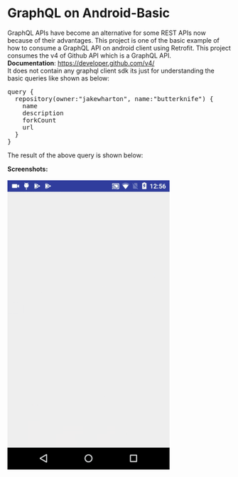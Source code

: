 # GraphQL on Android-Basic
GraphQL APIs have become an alternative for some REST APIs now because of their advantages. This project is one of the basic example of how to consume a GraphQL API on android client using Retrofit. This project consumes the v4 of Github API which is a GraphQL API. <br>
<b>Documentation</b>: https://developer.github.com/v4/  <br>
It does not contain any graphql client sdk its just for understanding the basic queries like shown as below:<br>
<pre>
query {
  repository(owner:"jakewharton", name:"butterknife") {
    name
    description
    forkCount
    url
  }
}
</pre>
The result of the above query is shown below:

<b>Screenshots:</b>
<br><br>
<img src="graphql.gif"/>
